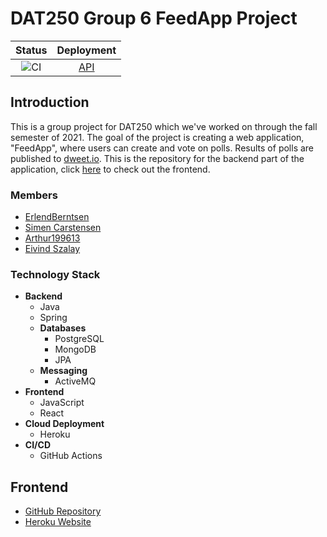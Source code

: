 # DAT250 Group 6 FeedApp Project



| Status|Deployment| 
|:----------:|:-------------:|
|![CI](https://github.com/ErlendBerntsen/FeedApp/actions/workflows/main.yml/badge.svg)|[API](https://feedapp-group6-api.herokuapp.com) |

## Introduction
This is a group project for DAT250 which we've worked on through the fall semester of 2021.
The goal of the project is creating a web application, "FeedApp", where users can create and vote
on polls. Results of polls are published to [dweet.io](https://dweet.io/).
This is the repository for the backend part of the application, click [here](#Frontend) to check
out the frontend.

### Members
- [ErlendBerntsen](https://github.com/ErlendBerntsen)
- [Simen Carstensen](https://github.com/KassaPng)
- [Arthur199613](https://github.com/Arthur199613)
- [Eivind Szalay](https://github.com/eivindszalay)

### Technology Stack
- **Backend**
    - Java
    - Spring
    - **Databases**
        - PostgreSQL
        - MongoDB
        - JPA
    - **Messaging**
        - ActiveMQ
- **Frontend**
    - JavaScript
    - React
- **Cloud Deployment**
    - Heroku
- **CI/CD**    
    - GitHub Actions


## Frontend
- [GitHub Repository](https://github.com/ErlendBerntsen/FeedAppFrontend)
- [Heroku Website](https://feedapp-group6.herokuapp.com)
